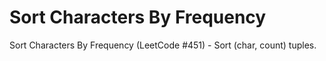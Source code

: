 # Sort Characters By Frequency

Sort Characters By Frequency (LeetCode #451) - Sort (char, count) tuples.
